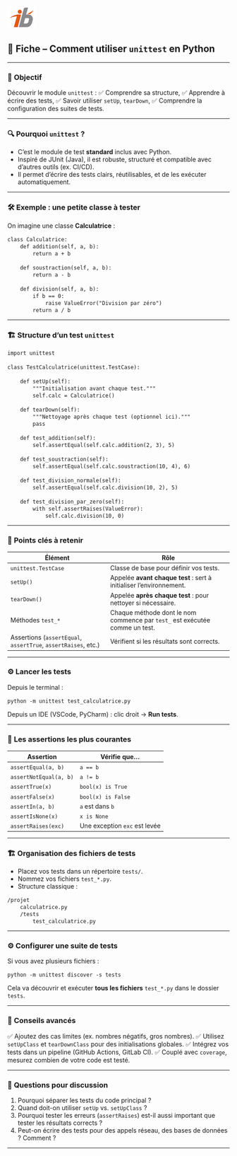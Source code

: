 ![Logo](images\logo.png)


## 🧩 Fiche – Comment utiliser `unittest` en Python

---

### 🎯 **Objectif**

Découvrir le module `unittest` :
✅ Comprendre sa structure,
✅ Apprendre à écrire des tests,
✅ Savoir utiliser `setUp`, `tearDown`,
✅ Comprendre la configuration des suites de tests.

---

### 🔍 **Pourquoi `unittest` ?**

* C’est le module de test **standard** inclus avec Python.
* Inspiré de JUnit (Java), il est robuste, structuré et compatible avec d’autres outils (ex. CI/CD).
* Il permet d’écrire des tests clairs, réutilisables, et de les exécuter automatiquement.

---

### 🛠 **Exemple : une petite classe à tester**

On imagine une classe **Calculatrice** :

```
class Calculatrice:
    def addition(self, a, b):
        return a + b

    def soustraction(self, a, b):
        return a - b

    def division(self, a, b):
        if b == 0:
            raise ValueError("Division par zéro")
        return a / b
```

---

### 🏗 **Structure d’un test `unittest`**

```
import unittest

class TestCalculatrice(unittest.TestCase):

    def setUp(self):
        """Initialisation avant chaque test."""
        self.calc = Calculatrice()

    def tearDown(self):
        """Nettoyage après chaque test (optionnel ici)."""
        pass

    def test_addition(self):
        self.assertEqual(self.calc.addition(2, 3), 5)

    def test_soustraction(self):
        self.assertEqual(self.calc.soustraction(10, 4), 6)

    def test_division_normale(self):
        self.assertEqual(self.calc.division(10, 2), 5)

    def test_division_par_zero(self):
        with self.assertRaises(ValueError):
            self.calc.division(10, 0)
```

---

### 🔑 **Points clés à retenir**

| Élément                                                        | Rôle                                                                        |
| -------------------------------------------------------------- | --------------------------------------------------------------------------- |
| `unittest.TestCase`                                            | Classe de base pour définir vos tests.                                      |
| `setUp()`                                                      | Appelée **avant chaque test** : sert à initialiser l’environnement.         |
| `tearDown()`                                                   | Appelée **après chaque test** : pour nettoyer si nécessaire.                |
| Méthodes `test_*`                                              | Chaque méthode dont le nom commence par `test_` est exécutée comme un test. |
| Assertions (`assertEqual`, `assertTrue`, `assertRaises`, etc.) | Vérifient si les résultats sont corrects.                                   |

---

### ⚙️ **Lancer les tests**

Depuis le terminal :

```
python -m unittest test_calculatrice.py
```

Depuis un IDE (VSCode, PyCharm) : clic droit → **Run tests**.

---

### 🧩 **Les assertions les plus courantes**

| Assertion              | Vérifie que…                  |
| ---------------------- | ----------------------------- |
| `assertEqual(a, b)`    | `a == b`                      |
| `assertNotEqual(a, b)` | `a != b`                      |
| `assertTrue(x)`        | `bool(x) is True`             |
| `assertFalse(x)`       | `bool(x) is False`            |
| `assertIn(a, b)`       | `a` est dans `b`              |
| `assertIsNone(x)`      | `x is None`                   |
| `assertRaises(exc)`    | Une exception `exc` est levée |

---

### 🏗 **Organisation des fichiers de tests**

* Placez vos tests dans un répertoire `tests/`.
* Nommez vos fichiers `test_*.py`.
* Structure classique :

```
/projet
    calculatrice.py
    /tests
        test_calculatrice.py
```

---

### ⚙️ **Configurer une suite de tests**

Si vous avez plusieurs fichiers :

```
python -m unittest discover -s tests
```

Cela va découvrir et exécuter **tous les fichiers** `test_*.py` dans le dossier `tests`.

---

### 🌟 **Conseils avancés**

✅ Ajoutez des cas limites (ex. nombres négatifs, gros nombres).
✅ Utilisez `setUpClass` et `tearDownClass` pour des initialisations globales.
✅ Intégrez vos tests dans un pipeline (GitHub Actions, GitLab CI).
✅ Couplé avec `coverage`, mesurez combien de votre code est testé.

---

### 🧪 **Questions pour discussion**

1. Pourquoi séparer les tests du code principal ?
2. Quand doit-on utiliser `setUp` vs. `setUpClass` ?
3. Pourquoi tester les erreurs (`assertRaises`) est-il aussi important que tester les résultats corrects ?
4. Peut-on écrire des tests pour des appels réseau, des bases de données ? Comment ?

---
